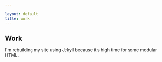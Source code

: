 ```yaml
---

layout: default
title: work
---
```


## Work

I'm rebuilding my site using Jekyll because it's high time for some modular HTML.
